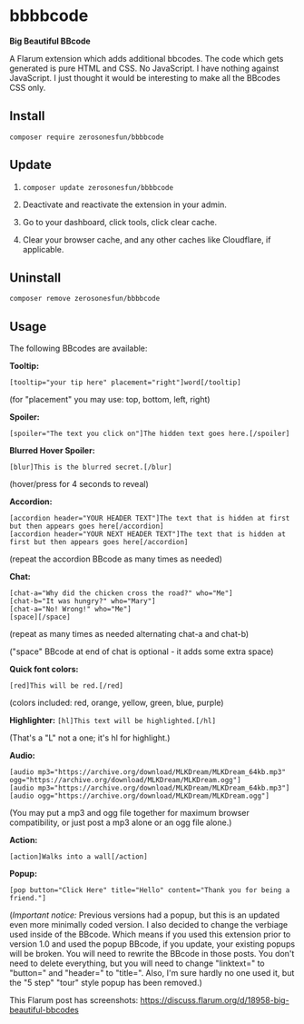 # bbbbcode
**Big Beautiful BBcode**

A Flarum extension which adds additional bbcodes. The code which gets generated is pure HTML and CSS. No JavaScript. I have nothing against JavaScript. I just thought it would be interesting to make all the BBcodes CSS only.

## Install

`composer require zerosonesfun/bbbbcode`

## Update

1) `composer update zerosonesfun/bbbbcode`

2) Deactivate and reactivate the extension in your admin.

3) Go to your dashboard, click tools, click clear cache.

4) Clear your browser cache, and any other caches like Cloudflare, if applicable.

## Uninstall

`composer remove zerosonesfun/bbbbcode`

## Usage

The following BBcodes are available:

**Tooltip:** 

`[tooltip="your tip here" placement="right"]word[/tooltip]`

(for "placement" you may use: top, bottom, left, right)

**Spoiler:** 

`[spoiler="The text you click on"]The hidden text goes here.[/spoiler]`

**Blurred Hover Spoiler:**

`[blur]This is the blurred secret.[/blur]`

(hover/press for 4 seconds to reveal)

**Accordion:**
~~~
[accordion header="YOUR HEADER TEXT"]The text that is hidden at first but then appears goes here[/accordion]
[accordion header="YOUR NEXT HEADER TEXT"]The text that is hidden at first but then appears goes here[/accordion]
~~~
(repeat the accordion BBcode as many times as needed)

**Chat:**
~~~
[chat-a="Why did the chicken cross the road?" who="Me"]
[chat-b="It was hungry?" who="Mary"]
[chat-a="No! Wrong!" who="Me"]
[space][/space]
~~~
(repeat as many times as needed alternating chat-a and chat-b)

("space" BBcode at end of chat is optional - it adds some extra space)

**Quick font colors:**

`[red]This will be red.[/red]`

(colors included: red, orange, yellow, green, blue, purple)

**Highlighter:**
`[hl]This text will be highlighted.[/hl]`

(That's a "L" not a one; it's hl for highlight.)

**Audio:**
~~~
[audio mp3="https://archive.org/download/MLKDream/MLKDream_64kb.mp3" ogg="https://archive.org/download/MLKDream/MLKDream.ogg"]
[audio mp3="https://archive.org/download/MLKDream/MLKDream_64kb.mp3"]
[audio ogg="https://archive.org/download/MLKDream/MLKDream.ogg"]
~~~
(You may put a mp3 and ogg file together for maximum browser compatibility, or just post a mp3 alone or an ogg file alone.)

**Action:** 

`[action]Walks into a wall[/action]`

**Popup:** 

`[pop button="Click Here" title="Hello" content="Thank you for being a friend."]`

(_Important notice:_ Previous versions had a popup, but this is an updated even more minimally coded version. I also decided to change the verbiage used inside of the BBcode. Which means if you used this extension prior to version 1.0 and used the popup BBcode, if you update, your existing popups will be broken. You will need to rewrite the BBcode in those posts. You don't need to delete everything, but you will need to change "linktext=" to "button=" and "header=" to "title=". Also, I'm sure hardly no one used it, but the "5 step" "tour" style popup has been removed.)

This Flarum post has screenshots: https://discuss.flarum.org/d/18958-big-beautiful-bbcodes
